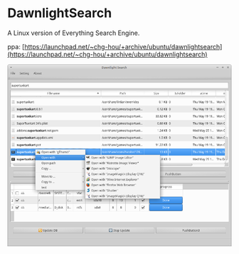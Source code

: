 # DawnlightSearch
A Linux version of Everything Search Engine.

ppa: [https://launchpad.net/~chg-hou/+archive/ubuntu/dawnlightsearch](https://launchpad.net/~chg-hou/+archive/ubuntu/dawnlightsearch)

![](./_screenshot/Dawnlight%20Search.png)
